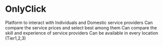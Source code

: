 # OnlyClick
Platform to interact with Individuals and Domestic service providers 
Can compare the service prices and select best among them
Can compare the skill and experience of service providers
Can be available in every location (Tier1,2,3)
